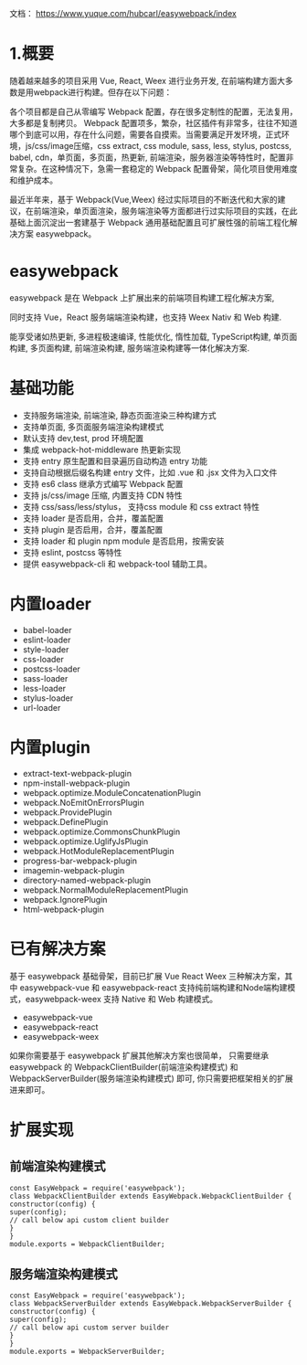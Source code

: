 
文档： https://www.yuque.com/hubcarl/easywebpack/index


# 1.概要
随着越来越多的项目采用 Vue, React, Weex 进行业务开发, 在前端构建方面大多数是用webpack进行构建。但存在以下问题：

各个项目都是自己从零编写 Webpack 配置，存在很多定制性的配置，无法复用，大多都是复制拷贝。 
Webpack 配置项多，繁杂，社区插件有非常多，往往不知道哪个到底可以用，存在什么问题，需要各自摸索。当需要满足开发环境，正式环境，js/css/image压缩，css extract, css module, sass, less, stylus, postcss, babel, cdn，单页面，多页面，热更新, 前端渲染，服务器渲染等特性时，配置非常复杂。在这种情况下，急需一套稳定的 Webpack 配置骨架，简化项目使用难度和维护成本。

最近半年来，基于 Webpack(Vue,Weex) 经过实际项目的不断迭代和大家的建议，在前端渲染，单页面渲染，服务端渲染等方面都进行过实际项目的实践，在此基础上面沉淀出一套建基于 Webpack 通用基础配置且可扩展性强的前端工程化解决方案 easywebpack。


# easywebpack

easywebpack 是在 Webpack 上扩展出来的前端项目构建工程化解决方案,

同时支持 Vue，React 服务端端渲染构建，也支持 Weex Nativ 和 Web 构建. 

能享受诸如热更新, 多进程极速编译, 性能优化, 惰性加载, TypeScript构建, 单页面构建, 多页面构建, 前端渲染构建, 服务端渲染构建等一体化解决方案.





# 基础功能

- 支持服务端渲染, 前端渲染, 静态页面渲染三种构建方式
- 支持单页面, 多页面服务端渲染构建模式
- 默认支持 dev,test, prod 环境配置
- 集成 webpack-hot-middleware 热更新实现
- 支持 entry 原生配置和目录遍历自动构造 entry 功能
- 支持自动根据后缀名构建 entry 文件，比如 .vue 和 .jsx 文件为入口文件
- 支持 es6 class 继承方式编写 Webpack 配置
- 支持 js/css/image 压缩, 内置支持 CDN 特性
- 支持 css/sass/less/stylus， 支持css module 和 css extract 特性
- 支持 loader 是否启用，合并，覆盖配置
- 支持 plugin 是否启用，合并，覆盖配置
- 支持 loader 和 plugin npm module 是否启用，按需安装
- 支持 eslint, postcss 等特性
- 提供 easywebpack-cli 和 webpack-tool 辅助工具。



# 内置loader
- babel-loader
- eslint-loader
- style-loader
- css-loader
- postcss-loader
- sass-loader
- less-loader
- stylus-loader
- url-loader


# 内置plugin
- extract-text-webpack-plugin
- npm-install-webpack-plugin
- webpack.optimize.ModuleConcatenationPlugin
- webpack.NoEmitOnErrorsPlugin
- webpack.ProvidePlugin
- webpack.DefinePlugin
- webpack.optimize.CommonsChunkPlugin
- webpack.optimize.UglifyJsPlugin
- webpack.HotModuleReplacementPlugin
- progress-bar-webpack-plugin
- imagemin-webpack-plugin
- directory-named-webpack-plugin
- webpack.NormalModuleReplacementPlugin
- webpack.IgnorePlugin
- html-webpack-plugin



# 已有解决方案

基于 easywebpack 基础骨架，目前已扩展 Vue React Weex 三种解决方案，其中 easywebpack-vue 和 easywebpack-react 支持纯前端构建和Node端构建模式，easywebpack-weex 支持 Native 和 Web 构建模式。

- easywebpack-vue
- easywebpack-react
- easywebpack-weex

如果你需要基于 easywebpack 扩展其他解决方案也很简单， 只需要继承 easywebpack 的 WebpackClientBuilder(前端渲染构建模式) 和 WebpackServerBuilder(服务端渲染构建模式) 即可, 你只需要把框架相关的扩展进来即可。 



# 扩展实现

## 前端渲染构建模式

```
const EasyWebpack = require('easywebpack');
class WebpackClientBuilder extends EasyWebpack.WebpackClientBuilder {
constructor(config) {
super(config);
// call below api custom client builder
}
}
module.exports = WebpackClientBuilder;
```

## 服务端渲染构建模式
```
const EasyWebpack = require('easywebpack');
class WebpackServerBuilder extends EasyWebpack.WebpackServerBuilder {
constructor(config) {
super(config);
// call below api custom server builder
}
}
module.exports = WebpackServerBuilder;
```



